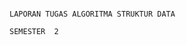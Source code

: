                                                                       LAPORAN TUGAS ALGORITMA STRUKTUR DATA 
                                                                                    SEMESTER  2
